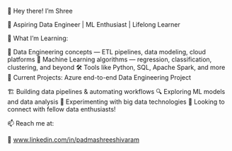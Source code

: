 👋 Hey there! I’m Shree

🔹 Aspiring Data Engineer | ML Enthusiast | Lifelong Learner

📌 What I’m Learning:

💾 Data Engineering concepts — ETL pipelines, data modeling, cloud platforms
🧠 Machine Learning algorithms — regression, classification, clustering, and beyond
🛠️ Tools like Python, SQL, Apache Spark, and more
🚀 Current Projects: Azure end-to-end Data Engineering Project

🏗️ Building data pipelines & automating workflows
🔍 Exploring ML models and data analysis
🔧 Experimenting with big data technologies
🌟 Looking to connect with fellow data enthusiasts!

📫 Reach me at:

💼 www.linkedin.com/in/padmashreeshivaram
